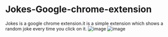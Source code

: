 # Jokes-Google-chrome-extension
Jokes is a google chrome extension.it is a simple extension which shows a random joke every time you click on it.
![image](https://user-images.githubusercontent.com/96775532/177230361-f0527818-7fa6-4229-aadc-ac32fd9d1188.png)
![image](https://user-images.githubusercontent.com/96775532/177230451-cd9d1265-c2c2-4038-8374-98393db5af5b.png)

